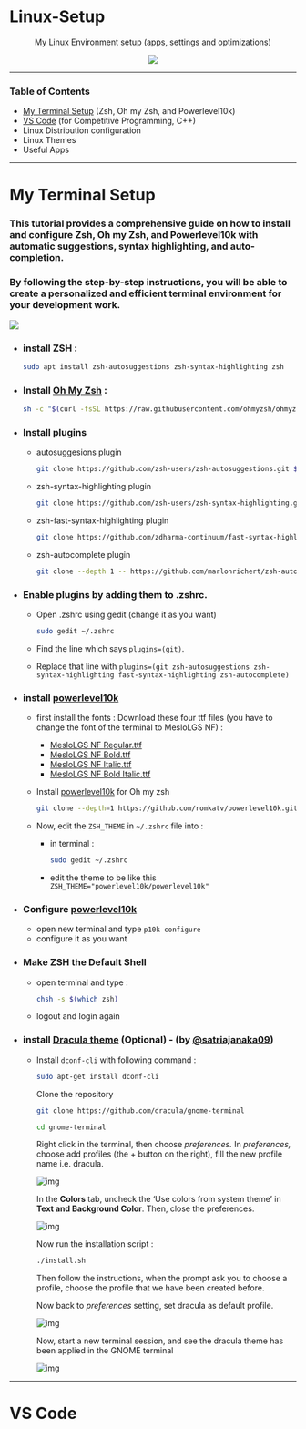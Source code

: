 # Linux-Setup
<p align="center">
My Linux Environment setup (apps, settings and optimizations)
</p>
<p align="center">
  <img  src="https://user-images.githubusercontent.com/73834838/228386835-de808131-3885-4ba0-975e-c4073f99d4a2.gif">
</p>





----

### **Table of Contents**

- [My Terminal Setup](#My-Terminal-Setup) (Zsh, Oh my Zsh, and Powerlevel10k)
- [VS Code](#VS-Code) (for Competitive Programming, C++)
- Linux Distribution configuration
- Linux Themes
- Useful Apps

-----

# My Terminal Setup

### This tutorial provides a comprehensive guide on how to install and configure Zsh, Oh my Zsh, and Powerlevel10k with automatic suggestions, syntax highlighting, and auto-completion.

### By following the step-by-step instructions, you will be able to create a personalized and efficient terminal environment for your development work.



![](https://i.imgur.com/gfi0G54.gif[/img)



- ### install ZSH : 

  ```bash
  sudo apt install zsh-autosuggestions zsh-syntax-highlighting zsh
  ```

  

- ### Install [Oh My Zsh](https://ohmyz.sh/) : 

  ```bash
  sh -c "$(curl -fsSL https://raw.githubusercontent.com/ohmyzsh/ohmyzsh/master/tools/install.sh)"
  ```

  

- ### Install plugins

  - autosuggesions plugin

    ```bash
    git clone https://github.com/zsh-users/zsh-autosuggestions.git $ZSH_CUSTOM/plugins/zsh-autosuggestions
    ```

    

  - zsh-syntax-highlighting plugin

    ```bash
    git clone https://github.com/zsh-users/zsh-syntax-highlighting.git $ZSH_CUSTOM/plugins/zsh-syntax-highlighting
    ```

    

  - zsh-fast-syntax-highlighting plugin

    ```bash
    git clone https://github.com/zdharma-continuum/fast-syntax-highlighting.git ${ZSH_CUSTOM:-$HOME/.oh-my-zsh/custom}/plugins/fast-syntax-highlighting
    ```

    

  - zsh-autocomplete plugin

    ```bash
    git clone --depth 1 -- https://github.com/marlonrichert/zsh-autocomplete.git $ZSH_CUSTOM/plugins/zsh-autocomplete
    ```

    

- ### Enable plugins by adding them to .zshrc.

  - Open .zshrc using gedit (change it as you want)

    ```bash
    sudo gedit ~/.zshrc
    ```

  - Find the line which says `plugins=(git)`.

  - Replace that line with `plugins=(git zsh-autosuggestions zsh-syntax-highlighting fast-syntax-highlighting zsh-autocomplete)`



- ### install [powerlevel10k](https://github.com/romkatv/powerlevel10k)

  - first install the fonts : Download these four ttf files (you have to change the font of the terminal to MesloLGS NF) : 

    - [MesloLGS NF Regular.ttf](https://github.com/romkatv/powerlevel10k-media/raw/master/MesloLGS%20NF%20Regular.ttf)
    - [MesloLGS NF Bold.ttf](https://github.com/romkatv/powerlevel10k-media/raw/master/MesloLGS%20NF%20Bold.ttf)
    - [MesloLGS NF Italic.ttf](https://github.com/romkatv/powerlevel10k-media/raw/master/MesloLGS%20NF%20Italic.ttf)
    - [MesloLGS NF Bold Italic.ttf](https://github.com/romkatv/powerlevel10k-media/raw/master/MesloLGS%20NF%20Bold%20Italic.ttf)

  - Install [powerlevel10k](https://github.com/romkatv/powerlevel10k#oh-my-zsh) for Oh my zsh 

    ```bash
    git clone --depth=1 https://github.com/romkatv/powerlevel10k.git ${ZSH_CUSTOM:-$HOME/.oh-my-zsh/custom}/themes/powerlevel10k
    ```

  - Now, edit the `ZSH_THEME` in `~/.zshrc` file into :  

    - in terminal : 

      ```bash
      sudo gedit ~/.zshrc
      ```

    - edit the theme to be like this `ZSH_THEME="powerlevel10k/powerlevel10k"`

- ### Configure [powerlevel10k](https://github.com/romkatv/powerlevel10k)

  - open new terminal and type `p10k configure`
  - configure it as you want

- ### Make ZSH the Default Shell 

  - open terminal and type :

    ```bash
    chsh -s $(which zsh)
    ```

  - logout and login again

- ### install [Dracula theme](https://draculatheme.com/powerlevel10k) (Optional) - (by [@satriajanaka09](https://medium.com/@satriajanaka09/setup-zsh-oh-my-zsh-powerlevel10k-on-ubuntu-20-04-c4a4052508fd))

  - Install `dconf-cli` with following command :

    ```bash
    sudo apt-get install dconf-cli
    ```

    Clone the repository

    ```bash
    git clone https://github.com/dracula/gnome-terminal
    ```

    ```bash
    cd gnome-terminal
    ```

    Right click in the terminal, then choose *preferences.* In *preferences,* choose add profiles (the + button on the right), fill the new profile name i.e. dracula.

    ![img](https://miro.medium.com/v2/resize:fit:700/1*s6SqFM5CtxcRd9_srmOSxg.png)

    In the **Colors** tab, uncheck the ‘Use colors from system theme’ in **Text and Background Color**. Then, close the preferences.

    ![img](https://miro.medium.com/v2/resize:fit:700/1*iy-fmT0ZPMbzgfutUz-l1g.png)

    Now run the installation script :

    ```bash
    ./install.sh
    ```

    Then follow the instructions, when the prompt ask you to choose a profile, choose the profile that we have been created before.

    Now back to *preferences* setting, set dracula as default profile.

    ![img](https://miro.medium.com/v2/resize:fit:700/1*Hu_PJFjWAQ7FzY6YvmjLIA.png)

    Now, start a new terminal session, and see the dracula theme has been applied in the GNOME terminal

    ![img](https://miro.medium.com/v2/resize:fit:700/1*zWWNF-SO9wjzzNmsZlfZ4g.png)




------

# VS Code
